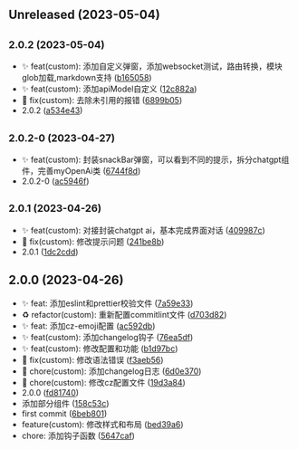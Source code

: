 ## Unreleased (2023-05-04)




## <small>2.0.2 (2023-05-04)</small>

* ✨ feat(custom): 添加自定义弹窗，添加websocket测试，路由转换，模块glob加载,markdown支持 ([b165058](https://github.com/saofeng-cyber/vuetify-project/commit/b165058))
* ✨ feat(custom): 添加apiModel自定义 ([12c882a](https://github.com/saofeng-cyber/vuetify-project/commit/12c882a))
* 🐛 fix(custom): 去除未引用的报错 ([6899b05](https://github.com/saofeng-cyber/vuetify-project/commit/6899b05))
* 2.0.2 ([a534e43](https://github.com/saofeng-cyber/vuetify-project/commit/a534e43))



## <small>2.0.2-0 (2023-04-27)</small>

* ✨ feat(custom): 封装snackBar弹窗，可以看到不同的提示，拆分chatgpt组件，完善myOpenAi类 ([6744f8d](https://github.com/saofeng-cyber/vuetify-project/commit/6744f8d))
* 2.0.2-0 ([ac5946f](https://github.com/saofeng-cyber/vuetify-project/commit/ac5946f))



## <small>2.0.1 (2023-04-26)</small>

* ✨ feat(custom): 对接封装chatgpt ai，基本完成界面对话 ([409987c](https://github.com/saofeng-cyber/vuetify-project/commit/409987c))
* 🐛 fix(custom): 修改提示问题 ([241be8b](https://github.com/saofeng-cyber/vuetify-project/commit/241be8b))
* 2.0.1 ([1dc2cdd](https://github.com/saofeng-cyber/vuetify-project/commit/1dc2cdd))



## 2.0.0 (2023-04-26)

* :sparkles: feat: 添加eslint和prettier校验文件 ([7a59e33](https://github.com/saofeng-cyber/vuetify-project/commit/7a59e33))
* ♻️ refactor(custom): 重新配置commitlint文件 ([d703d82](https://github.com/saofeng-cyber/vuetify-project/commit/d703d82))
* ✨ feat: 添加cz-emoji配置 ([ac592db](https://github.com/saofeng-cyber/vuetify-project/commit/ac592db))
* ✨ feat(custom): 添加changelog钩子 ([76ea5df](https://github.com/saofeng-cyber/vuetify-project/commit/76ea5df))
* ✨ feat(custom): 修改配置和功能 ([b1d97bc](https://github.com/saofeng-cyber/vuetify-project/commit/b1d97bc))
* 🐛 fix(custom): 修改语法错误 ([f3aeb56](https://github.com/saofeng-cyber/vuetify-project/commit/f3aeb56))
* 🚀 chore(custom): 添加changelog日志 ([6d0e370](https://github.com/saofeng-cyber/vuetify-project/commit/6d0e370))
* 🚀 chore(custom): 修改cz配置文件 ([19d3a84](https://github.com/saofeng-cyber/vuetify-project/commit/19d3a84))
* 2.0.0 ([fd81740](https://github.com/saofeng-cyber/vuetify-project/commit/fd81740))
* 添加部分组件 ([158c53c](https://github.com/saofeng-cyber/vuetify-project/commit/158c53c))
* first commit ([6beb801](https://github.com/saofeng-cyber/vuetify-project/commit/6beb801))
* feature(custom): 修改样式和布局 ([bed39a6](https://github.com/saofeng-cyber/vuetify-project/commit/bed39a6))
* chore: 添加钩子函数 ([5647caf](https://github.com/saofeng-cyber/vuetify-project/commit/5647caf))



